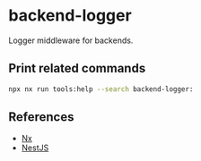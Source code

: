# backend-logger

Logger middleware for backends.

## Print related commands

```bash
npx nx run tools:help --search backend-logger:
```

## References

- [Nx](https://nx.dev)
- [NestJS](https://nestjs.com)

